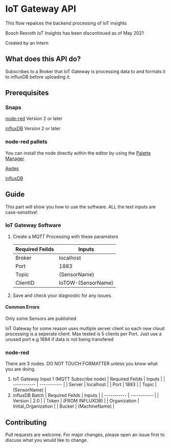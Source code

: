 # IoT Gateway API

   This flow repalces the backend processing of IoT insights

   Bosch Rexroth IoT Insights has been discontinued as of May 2021

   Created by an Intern

## What does this API do?
   Subscribes to a Broker that IoT Gateway is processing data to and formats it to influxDB before uploading it.

## Prerequisites
### Snaps  
   [node-red](https://snapcraft.io/node-red) Version 2 or later

   [influxDB](https://snapcraft.io/influxdb) Version 2 or later

### node-red pallets

   You can install the node directly within the editor by using the [Palette Manager](https://nodered.org/docs/user-guide/editor/palette/manager).

   [Aedes](https://flows.nodered.org/node/node-red-contrib-aedes)

   [influxDB](https://flows.nodered.org/node/node-red-contrib-influxdb)

## Guide

   This part will show you how to use the software. ALL the text inputs are case-sensitive!
### IoT Gateway Software

1. Create a MQTT Processing with these parameters

   | Required Feilds | Inputs |
   | ----------- | ----------- |
   | Broker | localhost |
   | Port | 1883 |
   | Topic | (SensorName) |
   | ClientID | IoTGW-(SensorName) |

2. Save and check your diagnostic for any issues.

#### Common Errors

   Only some Sensors are published

   IoT Gateway for some reason uses multiple server client so each new cloud processing is a seperate client. Max tested is 5 clients per Port. Just use a unused port e.g 1884 if data is not being transfered

### node-red

   There are 3 nodes. DO NOT TOUCH FORMATTER unless you know what you are doing.

   1. IoT Gateway Input 1 (MQTT Subscribe node)
      | Required Feilds | Inputs |
      | ----------- | ----------- |
      | Server | localhost |
      | Port | 1883 |
      | Topic | (SensorName) |
   2. influxDB Batch
      | Required Feilds | Inputs |
      | ----------- | ----------- |
      | Version | 2.0 |
      | Token | (FROM INFLUXDB) |
      | Organization | Initial_Organization |
      | Bucket | (MachineName) |

## Contributing
Pull requests are welcome. For major changes, please open an issue first to discuss what you would like to change.
